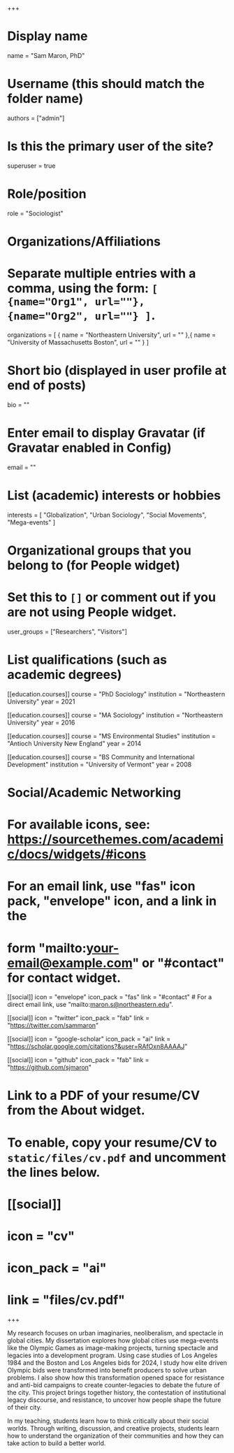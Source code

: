 +++
# Display name
name = "Sam Maron, PhD"

# Username (this should match the folder name)
authors = ["admin"]

# Is this the primary user of the site?
superuser = true

# Role/position
role = "Sociologist"

# Organizations/Affiliations
#   Separate multiple entries with a comma, using the form: `[ {name="Org1", url=""}, {name="Org2", url=""} ]`.
organizations = [ { name = "Northeastern University", url = "" },{ name = "University of Massachusetts Boston", url = "" } ]

# Short bio (displayed in user profile at end of posts)
bio = ""

# Enter email to display Gravatar (if Gravatar enabled in Config)
email = ""

# List (academic) interests or hobbies
interests = [
    "Globalization",
    "Urban Sociology",
    "Social Movements",
    "Mega-events"
]

# Organizational groups that you belong to (for People widget)
#   Set this to `[]` or comment out if you are not using People widget.
user_groups = ["Researchers", "Visitors"]

# List qualifications (such as academic degrees)
[[education.courses]]
  course = "PhD Sociology"
  institution = "Northeastern University"
  year = 2021

[[education.courses]]
  course = "MA Sociology"
  institution = "Northeastern University"
  year = 2016

[[education.courses]]
  course = "MS Environmental Studies"
  institution = "Antioch University New England"
  year = 2014

[[education.courses]]
  course = "BS Community and International Development"
  institution = "University of Vermont"
  year = 2008

# Social/Academic Networking
# For available icons, see: https://sourcethemes.com/academic/docs/widgets/#icons
#   For an email link, use "fas" icon pack, "envelope" icon, and a link in the
#   form "mailto:your-email@example.com" or "#contact" for contact widget.

[[social]]
  icon = "envelope"
  icon_pack = "fas"
  link = "#contact"  # For a direct email link, use "mailto:maron.s@northeastern.edu".

[[social]]
  icon = "twitter"
  icon_pack = "fab"
  link = "https://twitter.com/sammaron"

[[social]]
  icon = "google-scholar"
  icon_pack = "ai"
  link = "https://scholar.google.com/citations?&user=RAfOxn8AAAAJ"

[[social]]
  icon = "github"
  icon_pack = "fab"
  link = "https://github.com/sjmaron"

# Link to a PDF of your resume/CV from the About widget.
# To enable, copy your resume/CV to `static/files/cv.pdf` and uncomment the lines below.
# [[social]]
#   icon = "cv"
#   icon_pack = "ai"
#   link = "files/cv.pdf"

+++

My research focuses on urban imaginaries, neoliberalism, and spectacle in global cities. My dissertation explores how global cities use mega-events like the Olympic Games as image-making projects, turning spectacle and legacies into a development program. Using case studies of Los Angeles 1984 and the Boston and Los Angeles bids for 2024, I study how elite driven Olympic bids were transformed into benefit producers to solve urban problems. I also show how this transformation opened space for resistance and anti-bid campaigns to create counter-legacies to debate the future of the city. This project brings together history, the contestation of institutional legacy discourse, and resistance, to uncover how people shape the future of their city.

In my teaching, students learn how to think critically about their social worlds. Through writing, discussion, and creative projects, students learn how to understand the organization of their communities and how they can take action to build a better world.
